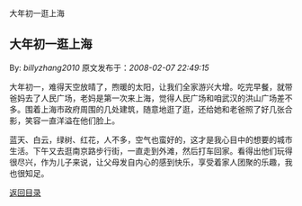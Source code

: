 大年初一逛上海
## 大年初一逛上海

By: *billyzhang2010* 原文发布于：*2008-02-07 22:49:15*

   
大年初一，难得天空放晴了，煦暖的太阳，让我们全家游兴大增。吃完早餐，就带爸妈去了人民广场，老妈是第一次来上海，觉得人民广场和咱武汉的洪山广场差不多。围着上海市政府周围的几处建筑，随意地逛了逛，还给她和老爸照了好几张合影，笑容一直洋溢在他们脸上。

   
蓝天、白云，绿树、红花，人不多，空气也蛮好的，这才是我心目中的想要的城市生活。下午又去逛南京路步行街，一直走到外滩，然后打车回家。看得出他们玩得很尽兴，作为儿子来说，让父母发自内心的感到快乐，享受着家人团聚的乐趣，我也很知足。

[返回目录](index.html)
